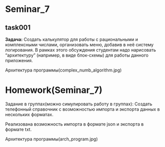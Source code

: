 # Seminar_7

## task001
 **Задача:** Создать калькулятор для работы с рациональными и
 комплексными числами, организовать меню, добавив в неё систему логирования.
 В рамках этого обсуждения студентам надо нарисовать “архитектуру”
 (например, в виде блок-схемы) для работы данного приложения.

Архитектура программы(complex_numb_algorithm.jpg)

# Homework(Seminar_7)

Задание в группах(можно симулировать работу в группах): Создать телефонный справочник с возможностью 
импорта и экспорта данных в нескольких форматах.

Реализована возможность импорта в формате json и экспорта в формате txt.

Архитектура программы(arch_program.jpg)
